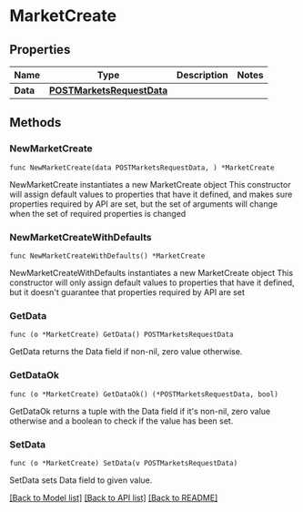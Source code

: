 # MarketCreate

## Properties

Name | Type | Description | Notes
------------ | ------------- | ------------- | -------------
**Data** | [**POSTMarketsRequestData**](POSTMarketsRequestData.md) |  | 

## Methods

### NewMarketCreate

`func NewMarketCreate(data POSTMarketsRequestData, ) *MarketCreate`

NewMarketCreate instantiates a new MarketCreate object
This constructor will assign default values to properties that have it defined,
and makes sure properties required by API are set, but the set of arguments
will change when the set of required properties is changed

### NewMarketCreateWithDefaults

`func NewMarketCreateWithDefaults() *MarketCreate`

NewMarketCreateWithDefaults instantiates a new MarketCreate object
This constructor will only assign default values to properties that have it defined,
but it doesn't guarantee that properties required by API are set

### GetData

`func (o *MarketCreate) GetData() POSTMarketsRequestData`

GetData returns the Data field if non-nil, zero value otherwise.

### GetDataOk

`func (o *MarketCreate) GetDataOk() (*POSTMarketsRequestData, bool)`

GetDataOk returns a tuple with the Data field if it's non-nil, zero value otherwise
and a boolean to check if the value has been set.

### SetData

`func (o *MarketCreate) SetData(v POSTMarketsRequestData)`

SetData sets Data field to given value.



[[Back to Model list]](../README.md#documentation-for-models) [[Back to API list]](../README.md#documentation-for-api-endpoints) [[Back to README]](../README.md)


